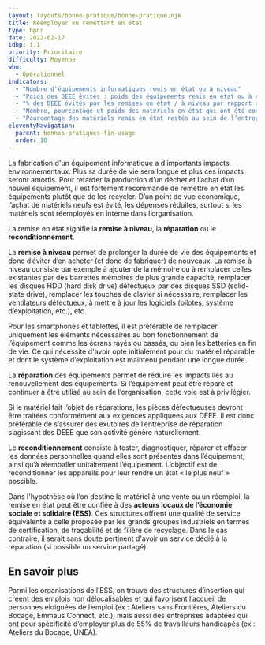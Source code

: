 ```yaml
---
layout: layouts/bonne-pratique/bonne-pratique.njk
title: Réemployer en remettant en état
type: bpnr
date: 2022-02-17
idbp: i.1
priority: Prioritaire
difficulty: Moyenne
who:
  - Opérationnel
indicators:
  - "Nombre d'équipements informatiques remis en état ou à niveau"
  - "Poids des DEEE évités : poids des équipements remis en état ou à niveau"
  - "% des DEEE évités par les remises en état / à niveau par rapport au poids total des DEEE générés"
  - "Nombre, pourcentage et poids des matériels en état qui ont été confiés aux acteurs de l’ESS"
  - "Pourcentage des matériels remis en état restés au sein de l’entreprise après réparation"
eleventyNavigation:
  parent: bonnes-pratiques-fin-usage
  order: 10
---
```


La fabrication d'un équipement informatique a d’importants impacts environnementaux. Plus sa durée de vie sera longue et plus ces impacts seront amortis. Pour retarder la production d’un déchet et l’achat d’un nouvel équipement, il est fortement recommandé de remettre en état les équipements plutôt que de les recycler. D’un point de vue économique, l’achat de matériels neufs est évité, les dépenses réduites, surtout si les matériels sont réemployés en interne dans l’organisation.

La remise en état signifie la **remise à niveau**, la **réparation** ou le **reconditionnement**.

La **remise à niveau** permet de prolonger la durée de vie des équipements et donc d’éviter d’en acheter (et donc de fabriquer) de nouveaux. La remise à niveau consiste par exemple à ajouter de la mémoire ou à remplacer celles existantes par des barrettes mémoires de plus grande capacité,  remplacer les disques HDD (hard disk drive) défectueux par des disques SSD (solid-state drive), remplacer les touches de clavier si nécessaire, remplacer les ventilateurs défectueux, à mettre à jour les logiciels (pilotes, système d’exploitation, etc.), etc.

Pour les smartphones et tablettes, il est préférable de remplacer uniquement les éléments nécessaires au bon fonctionnement de l’équipement comme les écrans rayés ou cassés, ou bien les batteries en fin de vie. Ce qui nécessite d'avoir opté initialement pour du matériel réparable et dont le système d’exploitation est maintenu pendant une longue durée.

La **réparation** des équipements permet de réduire les impacts liés au renouvellement des équipements. Si l’équipement peut être réparé et continuer à être utilisé au sein de l’organisation, cette voie est à privilégier.

Si le matériel fait l’objet de réparations, les pièces défectueuses devront être traitées conformément aux exigences appliquées aux DEEE. Il est donc préférable de s’assurer des exutoires de l’entreprise de réparation s’agissant des DEEE que son activité génère naturellement.

Le **reconditionnement** consiste à tester, diagnostiquer, réparer et effacer les données personnelles quand elles sont présentes dans l’équipement, ainsi qu’à réemballer unitairement l’équipement. L’objectif est de reconditionner les appareils pour leur rendre un état « le plus neuf » possible.

Dans l'hypothèse où l’on destine le matériel à une vente ou un réemploi, la remise en état peut être confiée à des **acteurs locaux de l’économie sociale et solidaire (ESS)**. Ces structures offrent une qualité de service équivalente à celle proposée par les grands groupes industriels en termes de certification, de traçabilité et de filière de recyclage. Dans le cas contraire, il serait sans doute pertinent d'avoir un service dédié à la réparation (si possible un service partagé).

## En savoir plus

Parmi les organisations de l’ESS, on trouve des structures d’insertion qui créent des emplois non délocalisables et qui favorisent l’accueil de personnes éloignées de l’emploi (ex : Ateliers sans Frontières, Ateliers du Bocage, Emmaüs Connect, etc.), mais aussi des entreprises adaptées qui ont pour spécificité d’employer plus de 55% de travailleurs handicapés (ex : Ateliers du Bocage, UNEA).
